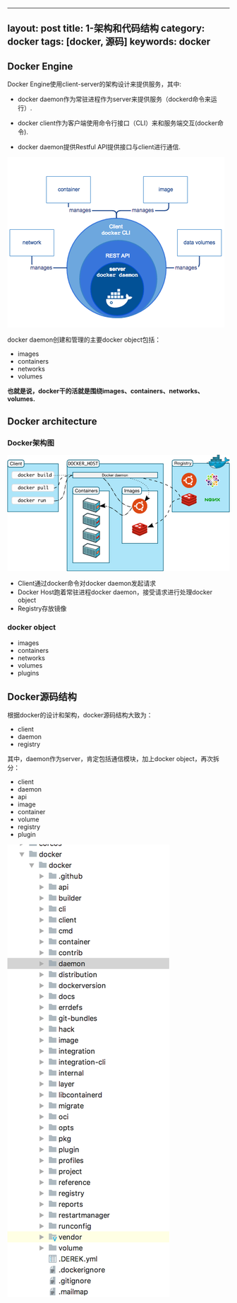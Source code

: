 
---
layout: post
title: 1-架构和代码结构
category: docker
tags: [docker, 源码]
keywords: docker
---

## Docker Engine

Docker Engine使用client-server的架构设计来提供服务，其中:
                       
- docker daemon作为常驻进程作为server来提供服务（dockerd命令来运行）.
                       
- docker client作为客户端使用命令行接口（CLI）来和服务端交互(docker命令).

- docker daemon提供Restful API提供接口与client进行通信.



![engine-components-flow](./images/engine-components-flow.png)

docker daemon创建和管理的主要docker object包括：
- images
- containers
- networks
- volumes

**也就是说，docker干的活就是围绕images、containers、networks、volumes.**


## Docker architecture

### Docker架构图

![architecture](./images/architecture.png)

- Client通过docker命令对docker daemon发起请求
- Docker Host跑着常驻进程docker daemon，接受请求进行处理docker object
- Registry存放镜像

### docker object

- images
- containers
- networks
- volumes
- plugins


## Docker源码结构

根据docker的设计和架构，docker源码结构大致为：

- client
- daemon
- registry

其中，daemon作为server，肯定包括通信模块，加上docker object，再次拆分：
- client
- daemon
- api
- image
- container
- volume
- registry
- plugin

![source-struct](./images/source-struct.png)

